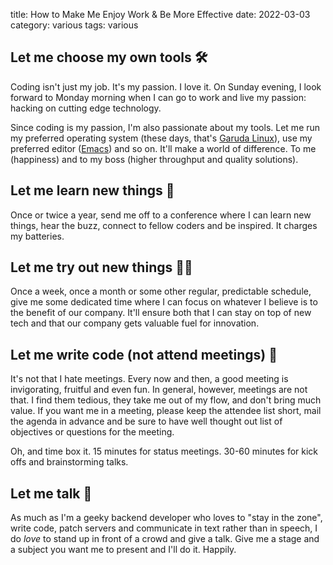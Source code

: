 title: How to Make Me Enjoy Work & Be More Effective
date: 2022-03-03
category: various
tags: various

## Let me choose my own tools 🛠️

Coding isn't just my job. It's my passion. I love it. On Sunday
evening, I look forward to Monday morning when I can go to work and
live my passion: hacking on cutting edge technology.

Since coding is my passion, I'm also passionate about my tools. Let me
run my preferred operating system (these days, that's [Garuda
Linux](https://garudalinux.org)), use my preferred editor
([Emacs](https://www.gnu.org/software/emacs/)) and so on. It'll make a
world of difference. To me (happiness) and to my boss (higher
throughput and quality solutions).

## Let me learn new things 📖

Once or twice a year, send me off to a conference where I can learn
new things, hear the buzz, connect to fellow coders and be
inspired. It charges my batteries.

## Let me try out new things 🤠🚀

Once a week, once a month or some other regular, predictable schedule,
give me some dedicated time where I can focus on whatever I believe is
to the benefit of our company. It'll ensure both that I can stay on
top of new tech and that our company gets valuable fuel for
innovation.

## Let me write code (not attend meetings) 🔨

It's not that I hate meetings. Every now and then, a good meeting is
invigorating, fruitful and even fun. In general, however, meetings are
not that. I find them tedious, they take me out of my flow, and don't
bring much value. If you want me in a meeting, please keep the
attendee list short, mail the agenda in advance and be sure to have
well thought out list of objectives or questions for the meeting.

Oh, and time box it. 15 minutes for status meetings. 30-60 minutes for
kick offs and brainstorming talks.

## Let me talk 💬

As much as I'm a geeky backend developer who loves to "stay in the
zone", write code, patch servers and communicate in text rather than
in speech, I do *love* to stand up in front of a crowd and give a
talk. Give me a stage and a subject you want me to present and I'll do
it. Happily.





